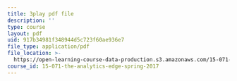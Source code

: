 ```yaml
---
title: 3play pdf file
description: ''
type: course
layout: pdf
uid: 917b34981f348944d5c723f60ae936e7
file_type: application/pdf
file_location: >-
  https://open-learning-course-data-production.s3.amazonaws.com/15-071-the-analytics-edge-spring-2017/917b34981f348944d5c723f60ae936e7_JAmiDL8pBhg.pdf
course_id: 15-071-the-analytics-edge-spring-2017
---
```


